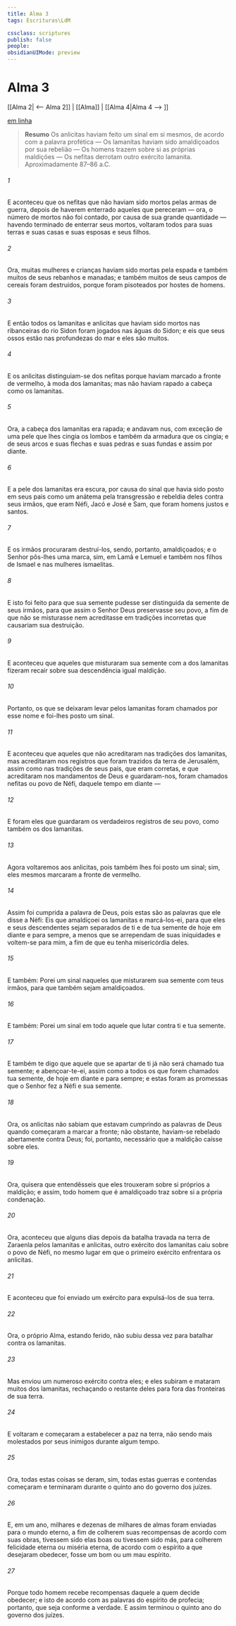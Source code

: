 ```yaml
---
title: Alma 3
tags: Escrituras\LdM

cssclass: scriptures
publish: false
people:
obsidianUIMode: preview
---
```


# Alma 3
[[Alma 2| <-- Alma 2]] | [[Alma]] | [[Alma 4|Alma 4 --> ]]

[em linha](https://churchofjesuschrist.org/study/scriptures/bofm/alma/3?lang=por)

> __Resumo__
Os anlicitas haviam feito um sinal em si mesmos, de acordo com a palavra profética — Os lamanitas haviam sido amaldiçoados por sua rebelião — Os homens trazem sobre si as próprias maldições — Os nefitas derrotam outro exército lamanita. Aproximadamente 87–86 a.C.

###### 1 
E aconteceu que os nefitas que não haviam sido mortos pelas armas de guerra, depois de haverem enterrado aqueles que pereceram — ora, o número de mortos não foi contado, por causa de sua grande quantidade — havendo terminado de enterrar seus mortos, voltaram todos para suas terras e suas casas e suas esposas e seus filhos.

###### 2 
Ora, muitas mulheres e crianças haviam sido mortas pela espada e também muitos de seus rebanhos e manadas; e também muitos de seus campos de cereais foram destruídos, porque foram pisoteados por hostes de homens.

###### 3 
E então todos os lamanitas e anlicitas que haviam sido mortos nas ribanceiras do rio Sidon foram jogados nas águas do Sidon; e eis que seus ossos estão nas profundezas do mar e eles são muitos.

###### 4 
E os anlicitas distinguiam-se dos nefitas porque haviam marcado a fronte de vermelho, à moda dos lamanitas; mas não haviam rapado a cabeça como os lamanitas.

###### 5 
Ora, a cabeça dos lamanitas era rapada; e andavam nus, com exceção de uma pele que lhes cingia os lombos e também da armadura que os cingia; e de seus arcos e suas flechas e suas pedras e suas fundas e assim por diante.

###### 6 
E a pele dos lamanitas era escura, por causa do sinal que havia sido posto em seus pais como um anátema pela transgressão e rebeldia deles contra seus irmãos, que eram Néfi, Jacó e José e Sam, que foram homens justos e santos.

###### 7 
E os irmãos procuraram destruí-los, sendo, portanto, amaldiçoados; e o Senhor pôs-lhes uma marca, sim, em Lamã e Lemuel e também nos filhos de Ismael e nas mulheres ismaelitas.

###### 8 
E isto foi feito para que sua semente pudesse ser distinguida da semente de seus irmãos, para que assim o Senhor Deus preservasse seu povo, a fim de que não se misturasse nem acreditasse em tradições incorretas que causariam sua destruição.

###### 9 
E aconteceu que aqueles que misturaram sua semente com a dos lamanitas fizeram recair sobre sua descendência igual maldição.

###### 10 
Portanto, os que se deixaram levar pelos lamanitas foram chamados por esse nome e foi-lhes posto um sinal.

###### 11 
E aconteceu que aqueles que não acreditaram nas tradições dos lamanitas, mas acreditaram nos registros que foram trazidos da terra de Jerusalém, assim como nas tradições de seus pais, que eram corretas, e que acreditaram nos mandamentos de Deus e guardaram-nos, foram chamados nefitas ou povo de Néfi, daquele tempo em diante —

###### 12 
E foram eles que guardaram os verdadeiros registros de seu povo, como também os dos lamanitas.

###### 13 
Agora voltaremos aos anlicitas, pois também lhes foi posto um sinal; sim, eles mesmos marcaram a fronte de vermelho.

###### 14 
Assim foi cumprida a palavra de Deus, pois estas são as palavras que ele disse a Néfi: Eis que amaldiçoei os lamanitas e marcá-los-ei, para que eles e seus descendentes sejam separados de ti e de tua semente de hoje em diante e para sempre, a menos que se arrependam de suas iniquidades e voltem-se para mim, a fim de que eu tenha misericórdia deles.

###### 15 
E também: Porei um sinal naqueles que misturarem sua semente com teus irmãos, para que também sejam amaldiçoados.

###### 16 
E também: Porei um sinal em todo aquele que lutar contra ti e tua semente.

###### 17 
E também te digo que aquele que se apartar de ti já não será chamado tua semente; e abençoar-te-ei, assim como a todos os que forem chamados tua semente, de hoje em diante e para sempre; e estas foram as promessas que o Senhor fez a Néfi e sua semente.

###### 18 
Ora, os anlicitas não sabiam que estavam cumprindo as palavras de Deus quando começaram a marcar a fronte; não obstante, haviam-se rebelado abertamente contra Deus; foi, portanto, necessário que a maldição caísse sobre eles.

###### 19 
Ora, quisera que entendêsseis que eles trouxeram sobre si próprios a maldição; e assim, todo homem que é amaldiçoado traz sobre si a própria condenação.

###### 20 
Ora, aconteceu que alguns dias depois da batalha travada na terra de Zaraenla pelos lamanitas e anlicitas, outro exército dos lamanitas caiu sobre o povo de Néfi, no mesmo lugar em que o primeiro exército enfrentara os anlicitas.

###### 21 
E aconteceu que foi enviado um exército para expulsá-los de sua terra.

###### 22 
Ora, o próprio Alma, estando ferido, não subiu dessa vez para batalhar contra os lamanitas.

###### 23 
Mas enviou um numeroso exército contra eles; e eles subiram e mataram muitos dos lamanitas, rechaçando o restante deles para fora das fronteiras de sua terra.

###### 24 
E voltaram e começaram a estabelecer a paz na terra, não sendo mais molestados por seus inimigos durante algum tempo.

###### 25 
Ora, todas estas coisas se deram, sim, todas estas guerras e contendas começaram e terminaram durante o quinto ano do governo dos juízes.

###### 26 
E, em um ano, milhares e dezenas de milhares de almas foram enviadas para o mundo eterno, a fim de colherem suas recompensas de acordo com suas obras, tivessem sido elas boas ou tivessem sido más, para colherem felicidade eterna ou miséria eterna, de acordo com o espírito a que desejaram obedecer, fosse um bom ou um mau espírito.

###### 27 
Porque todo homem recebe recompensas daquele a quem decide obedecer; e isto de acordo com as palavras do espírito de profecia; portanto, que seja conforme a verdade. E assim terminou o quinto ano do governo dos juízes.

